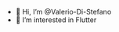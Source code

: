 - 👋 Hi, I’m @Valerio-Di-Stefano
- 👀 I’m interested in Flutter

<!---
Valerio-Di-Stefano/Valerio-Di-Stefano is a ✨ special ✨ repository because its `README.md` (this file) appears on your GitHub profile.
You can click the Preview link to take a look at your changes.
--->
